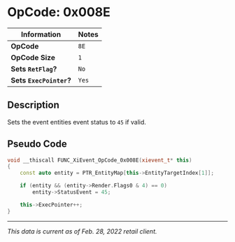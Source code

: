 # OpCode: 0x008E

| Information               | Notes |
|---                        |---    |
| **OpCode**                | `8E`  |
| **OpCode Size**           | `1`   |
| **Sets `RetFlag`?**       | `No`  |
| **Sets `ExecPointer`?**   | `Yes` |

## Description

Sets the event entities event status to `45` if valid.

## Pseudo Code

```cpp
void __thiscall FUNC_XiEvent_OpCode_0x008E(xievent_t* this)
{
    const auto entity = PTR_EntityMap[this->EntityTargetIndex[1]];

    if (entity && (entity->Render.Flags0 & 4) == 0)
        entity->StatusEvent = 45;

    this->ExecPointer++;
}
```

---

_This data is current as of Feb. 28, 2022 retail client._